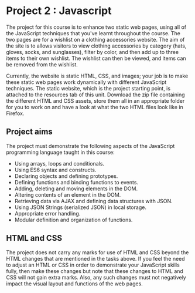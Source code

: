 # Project 2 : Javascript

The project for this course is to enhance two static web pages, using all of the JavaScript techniques that you've learnt throughout the course. The two pages are for a wishlist on a clothing accessories website. The aim of the site is to allows visitors to view clothing accessories by category (hats, gloves, socks, and sunglasses), filter by color, and then add up to three items to their own wishlist. The wishlist can then be viewed, and items can be removed from the wishlist.

Currently, the website is static HTML, CSS, and images; your job is to make these static web pages work dynamically with different JavaScript techniques. The static website, which is the project starting point, is attached to the resources tab of this unit. Download the zip file containing the different HTML and CSS assets, store them all in an appropriate folder for you to work on and have a look at what the two HTML files look like in Firefox.

## Project aims

The project must demonstrate the following aspects of the JavaScript programming language taught in this course:

  * Using arrays, loops and conditionals.
  * Using ES6 syntax and constructs.
  * Declaring objects and defining prototypes.
  * Defining functions and binding functions to events.
  * Adding, deleting and moving elements in the DOM.
  * Altering contents of an element in the DOM.
  * Retrieving data via AJAX and defining data structures with JSON.
  * Using JSON Strings (serialized JSON) in local storage.
  * Appropriate error handling.
  * Modular definition and organization of functions.

## HTML and CSS

The project does not carry any marks for use of HTML and CSS beyond the HTML changes that are mentioned in the tasks above. If you feel the need to adjust an HTML or CSS in order to demonstrate your JavaScript skills fully, then make these changes but note that these changes to HTML and CSS will not gain extra marks. Also, any such changes must not negatively impact the visual layout and functions of the web pages.
